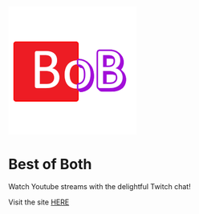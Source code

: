 ![BoB Logo](bob.png)
# Best of Both
Watch Youtube streams with the delightful Twitch chat!

Visit the site [HERE](https://andresperezl.github.io/bob)

